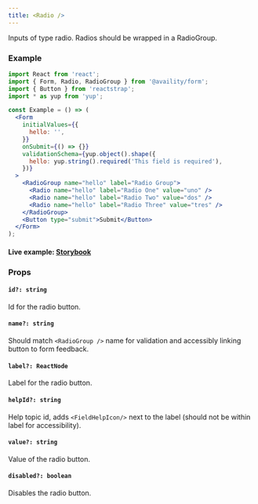 ```yaml
---
title: <Radio />
---
```


Inputs of type radio. Radios should be wrapped in a RadioGroup.

### Example

```jsx
import React from 'react';
import { Form, Radio, RadioGroup } from '@availity/form';
import { Button } from 'reactstrap';
import * as yup from 'yup';

const Example = () => (
  <Form
    initialValues={{
      hello: '',
    }}
    onSubmit={() => {}}
    validationSchema={yup.object().shape({
      hello: yup.string().required('This field is required'),
    })}
  >
    <RadioGroup name="hello" label="Radio Group">
      <Radio name="hello" label="Radio One" value="uno" />
      <Radio name="hello" label="Radio Two" value="dos" />
      <Radio name="hello" label="Radio Three" value="tres" />
    </RadioGroup>
    <Button type="submit">Submit</Button>
  </Form>
);
```

#### Live example: [Storybook](https://availity.github.io/availity-react/storybook/?path=/story/formik-form--radio)

### Props

#### `id?: string`

Id for the radio button.

#### `name?: string`

Should match `<RadioGroup />` name for validation and accessibly linking button to form feedback.

#### `label?: ReactNode`

Label for the radio button.

#### `helpId?: string`

Help topic id, adds `<FieldHelpIcon/>` next to the label (should not be within label for accessibility).

#### `value?: string`

Value of the radio button.

#### `disabled?: boolean`

Disables the radio button.

